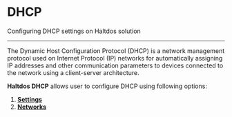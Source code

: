 # DHCP

Configuring DHCP settings on Haltdos solution

---

The Dynamic Host Configuration Protocol (DHCP) is a network management protocol used on Internet Protocol (IP) networks for automatically assigning IP addresses and other communication parameters to devices connected to the network using a client-server architecture.


**Haltdos DHCP** allows user to configure DHCP using following options: 

1. [**Settings**](dhcp/settings)
2. [**Networks**](dhcp/network.md)
